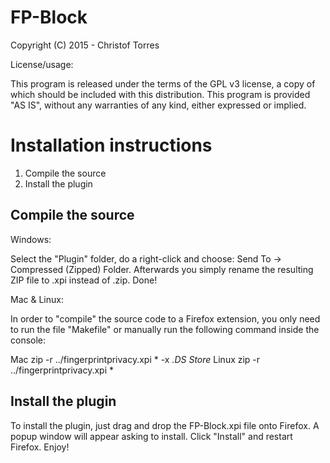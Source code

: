 # FP-Block

Copyright (C) 2015 - Christof Torres

License/usage:

This program is released under the terms of the GPL v3 license, a copy of which should be included with this distribution.
This program is provided "AS IS", without any warranties of any kind, either expressed or implied.

Installation instructions
=========================

1. Compile the source
2. Install the plugin

Compile the source
------------------

Windows:

Select the "Plugin" folder, do a right-click and choose: Send To -> Compressed (Zipped) Folder. Afterwards you simply rename the resulting ZIP file to .xpi instead of .zip. Done!

Mac & Linux:

In order to "compile" the source code to a Firefox extension, you only need to
run the file "Makefile" or manually run the following command inside the console:

Mac
	zip -r ../fingerprintprivacy.xpi * -x *.DS Store*
Linux
	zip -r ../fingerprintprivacy.xpi *

Install the plugin
------------------

To install the plugin, just drag and drop the FP-Block.xpi
file onto Firefox. A popup window will appear asking to install. Click
"Install" and restart Firefox. Enjoy!
